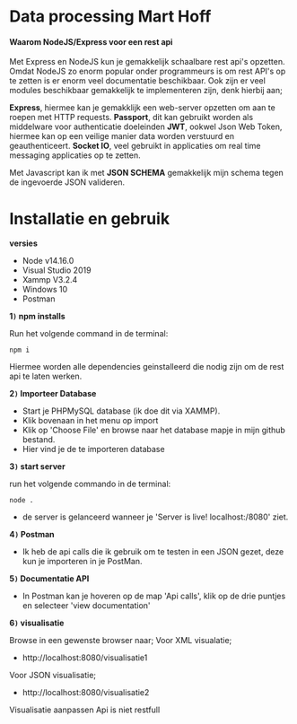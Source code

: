 # Data processing Mart Hoff

#### Waarom NodeJS/Express voor een rest api

Met Express en NodeJS kun je gemakkelijk schaalbare rest api's opzetten. Omdat NodeJS zo enorm popular onder programmeurs is om rest API's op te zetten is er enorm veel documentatie beschikbaar. Ook zijn er veel modules beschikbaar gemakkelijk te implementeren zijn, denk hierbij aan;

**Express**, hiermee kan je gemakklijk een web-server opzetten om aan te roepen met HTTP requests.
**Passport**, dit kan gebruikt worden als middelware voor authenticatie doeleinden
**JWT**, ookwel Json Web Token, hiermee kan op een veilige manier data worden verstuurd en geauthenticeert.
**Socket IO**, veel gebruikt in applicaties om real time messaging applicaties op te zetten.

Met Javascript kan ik met **JSON SCHEMA** gemakkelijk mijn schema tegen de ingevoerde JSON valideren. 





# Installatie en gebruik

**versies**

* Node v14.16.0
* Visual Studio 2019
* Xammp V3.2.4
* Windows 10
* Postman

**1`)` npm installs**

Run het volgende command in de terminal:
```
npm i 
```

Hiermee worden alle dependencies geinstalleerd die nodig zijn om de rest api te laten werken.

**2`)` Importeer Database**

  * Start je PHPMySQL database (ik doe dit via XAMMP).
  * Klik bovenaan in het menu op import
  * Klik op 'Choose File' en browse naar het database mapje in mijn github bestand.
  * Hier vind je de te importeren database

**3`)` start server**

run het volgende commando in de terminal:

  ```
  node . 
  ```
 * de server is gelanceerd wanneer je 'Server is live! localhost:/8080' ziet.

**4`)` Postman**

* Ik heb de api calls die ik gebruik om te testen in een JSON gezet, deze kun je importeren in je PostMan.

**5`)` Documentatie API**

* In Postman kan je hoveren op de map 'Api calls', klik op de drie puntjes en selecteer 'view documentation'

**6`)` visualisatie**

Browse in een gewenste browser naar;
Voor XML visualatie;
* http://localhost:8080/visualisatie1

Voor JSON visualisatie;
* http://localhost:8080/visualisatie2



Visualisatie aanpassen
Api is niet restfull